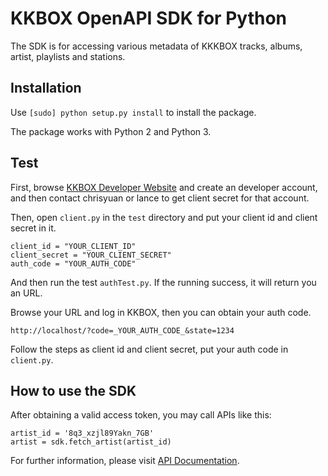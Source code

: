 # KKBOX OpenAPI SDK for Python

The SDK is for accessing various metadata of KKKBOX tracks, albums, artist, playlists and stations.

## Installation

Use `[sudo] python setup.py install` to install the package.

The package works with Python 2 and Python 3.

## Test

First, browse [KKBOX Developer Website](https://kkbox.gelato.io/) and create an developer account, and then contact chrisyuan or lance to get client secret for that account.

Then, open `client.py` in the `test` directory and put your client id and client secret in it.

	client_id = "YOUR_CLIENT_ID"
	client_secret = "YOUR_CLIENT_SECRET"
	auth_code = "YOUR_AUTH_CODE"

And then run the test `authTest.py`. If the running success, it will return you an URL.

Browse your URL and log in KKBOX, then you can obtain your auth code.

    http://localhost/?code=_YOUR_AUTH_CODE_&state=1234

Follow the steps as client id and client secret, put your auth code in `client.py`.

## How to use the SDK

After obtaining a valid access token, you may call APIs like this:

	artist_id = '8q3_xzjl89Yakn_7GB'
	artist = sdk.fetch_artist(artist_id)

For further information, please visit [API Documentation](https://docs.kkbox.codes).
